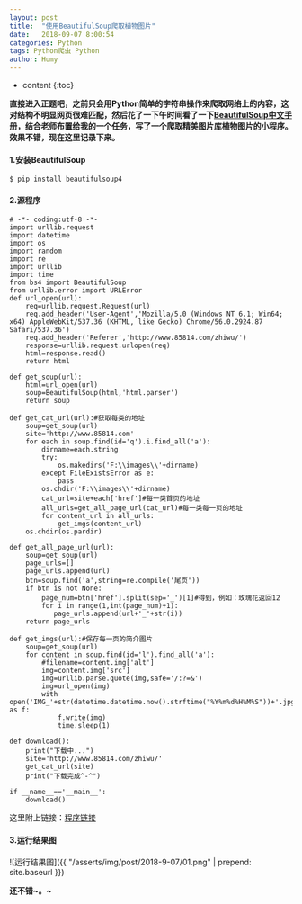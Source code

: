 ```yaml
---
layout: post
title:  "使用BeautifulSoup爬取植物图片"
date:   2018-09-07 8:00:54
categories: Python
tags: Python爬虫 Python
author: Humy
---
```

* content
{:toc}

**直接进入正题吧，之前只会用Python简单的字符串操作来爬取网络上的内容，这对结构不明显网页很难匹配，然后花了一下午时间看了一下[BeautifulSoup中文手册](http://docs.pythontab.com/beautifulsoup4/)，结合老师布置给我的一个任务，写了一个爬取[精美图片库](http://www.85814.com/zhiwu/)植物图片的小程序。效果不错，现在这里记录下来。**

#### 1.安装BeautifulSoup

`$ pip install beautifulsoup4`

#### 2.源程序

```
# -*- coding:utf-8 -*-
import urllib.request
import datetime
import os
import random
import re
import urllib
import time
from bs4 import BeautifulSoup
from urllib.error import URLError
def url_open(url):
    req=urllib.request.Request(url)
    req.add_header('User-Agent','Mozilla/5.0 (Windows NT 6.1; Win64; x64) AppleWebKit/537.36 (KHTML, like Gecko) Chrome/56.0.2924.87 Safari/537.36')
    req.add_header('Referer','http://www.85814.com/zhiwu/')
    response=urllib.request.urlopen(req)
    html=response.read()
    return html

def get_soup(url):
    html=url_open(url)
    soup=BeautifulSoup(html,'html.parser')
    return soup

def get_cat_url(url):#获取每类的地址
    soup=get_soup(url)
    site='http://www.85814.com'
    for each in soup.find(id='q').i.find_all('a'):
        dirname=each.string
        try:
            os.makedirs('F:\\images\\'+dirname)
        except FileExistsError as e:
            pass
        os.chdir('F:\\images\\'+dirname)
        cat_url=site+each['href']#每一类首页的地址
        all_urls=get_all_page_url(cat_url)#每一类每一页的地址
        for content_url in all_urls:
            get_imgs(content_url)
    os.chdir(os.pardir)

def get_all_page_url(url):
    soup=get_soup(url)
    page_urls=[]
    page_urls.append(url)
    btn=soup.find('a',string=re.compile('尾页'))
    if btn is not None:
        page_num=btn['href'].split(sep='_')[1]#得到，例如：玫瑰花返回12
        for i in range(1,int(page_num)+1):
           page_urls.append(url+'_'+str(i))
    return page_urls

def get_imgs(url):#保存每一页的简介图片
    soup=get_soup(url)
    for content in soup.find(id='l').find_all('a'):
        #filename=content.img['alt']
        img=content.img['src']
        img=urllib.parse.quote(img,safe='/:?=&')
        img=url_open(img)
        with open('IMG_'+str(datetime.datetime.now().strftime("%Y%m%d%H%M%S"))+'.jpg','wb') as f:
            f.write(img)
            time.sleep(1)

def download():
    print("下载中...")
    site='http://www.85814.com/zhiwu/'
    get_cat_url(site)
    print("下载完成^-^")

if __name__=='__main__':
    download()

```

这里附上链接：[程序链接](https://github.com/humyue/PySpiderDemo)

#### 3.运行结果图

![运行结果图]({{ "/asserts/img/post/2018-9-07/01.png" | prepend: site.baseurl }})

**还不错~。~**